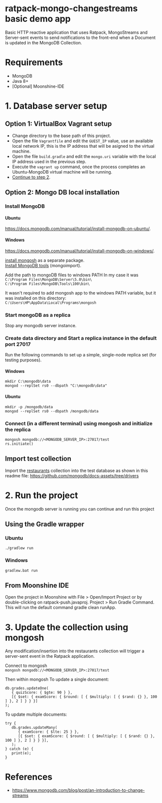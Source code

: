 # ratpack-mongo-changestreams basic demo app
Basic HTTP reactive application that uses Ratpack, MongoStreams and Server-sent events to send notifications to the front-end when a Document is updated in the MongoDB Collection.

# Requirements
- MongoDB  
- Java 8+  
- [Optional] Moonshine-IDE


# 1. Database server setup
## Option 1: VirtualBox Vagrant setup
- Change directory to the base path of this project.
- Open the file `Vagrantfile` and edit the `GUEST_IP` value, use an available local network IP, this is the IP address that will be asigned to the virtual machine.
- Open the file `build.gradle` and edit the `mongo.uri` variable with the local IP address used in the previous step.
- Execute the `vagrant up` command, once the process completes an Ubuntu-MongoDB virtual machine will be running.
- [Continue to step 2](#2-run-the-project).

## Option 2: Mongo DB local installation
### Install MongoDB
#### Ubuntu
https://docs.mongodb.com/manual/tutorial/install-mongodb-on-ubuntu/.

#### Windows
https://docs.mongodb.com/manual/tutorial/install-mongodb-on-windows/.

[install mongosh](https://docs.mongodb.com/manual/tutorial/install-mongodb-on-windows/#install-mongosh) as a separate package. \
[Install MongoDB tools](https://docs.mongodb.com/database-tools/installation/installation-windows/) (mongoimport).

Add the path to mongoDB files to windows PATH
In my case it was \
`C:\Program Files\MongoDB\Server\5.0\bin\` \
`C:\Program Files\MongoDB\Tools\100\bin\`

It wasn't required to add mongosh app to the windows PATH variable, but it was installed on this directory: \
`C:\Users\HP\AppData\Local\Programs\mongosh`

### Start mongoDB as a replica
Stop any mongodb server instance.

### Create data directory and Start a replica instance in the default port 27017  
Run the following commands to set up a simple, single-node replica set (for testing purposes).
#### Windows  
```
mkdir C:\mongodb\data
mongod --replSet rs0 --dbpath "C:\mongodb\data"
```

#### Ubuntu  
```
mkdir -p /mongodb/data
mongod --replSet rs0 --dbpath /mongodb/data
```

### Connect (in a different terminal) using mongosh and initialize the replica 
`mongosh mongodb://<MONGODB_SERVER_IP>:27017/test` \
`rs.initiate()`

## Import test collection
Import the [restaurants](https://raw.githubusercontent.com/mongodb/docs-assets/drivers/restaurants.json) collection into the test database as shown in this readme file:
https://github.com/mongodb/docs-assets/tree/drivers

# 2. Run the project
Once the mongodb server is running you can continue and run this project
## Using the Gradle wrapper
### Ubuntu  
`./gradlew run`

### Windows  
`gradlew.bat run`

## From Moonshine IDE

Open the project in Moonshine with File > Open/Import Project or by double-clicking on ratpack-push.javaproj.
Project > Run Gradle Command. This will run the default command gradle clean runApp.


# 3. Update the collection using mongosh
Any modification/insertion into the restaurants collection will trigger a server-sent event in the Ratpack application. 

Connect to mongosh \
`mongosh mongodb://<MONGODB_SERVER_IP>:27017/test`

Then within mongosh
To update a single document:  
```
db.grades.updateOne( 
   { quizScore: { $gte: 90 } }, 
   [{ $set: { examScore: { $round: [ { $multiply: [ { $rand: {} }, 100 ] }, 2 ] } } }]
);
```

To update multiple documents:  
```
try {
   db.grades.updateMany(
      { examScore: { $lte: 25 } },
      [{ $set: { examScore: { $round: [ { $multiply: [ { $rand: {} }, 100 ] }, 2 ] } } }],
   );
} catch (e) {
   print(e);
}
```

# References
- https://www.mongodb.com/blog/post/an-introduction-to-change-streams
